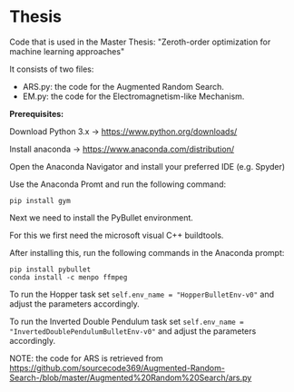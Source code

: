 # Thesis
Code that is used in the Master Thesis: "Zeroth-order optimization for machine learning approaches"

It consists of two files: 
- ARS.py: the code for the Augmented Random Search.
- EM.py:  the code for the Electromagnetism-like Mechanism.



**Prerequisites:** 

Download Python 3.x -> https://www.python.org/downloads/

Install anaconda -> https://www.anaconda.com/distribution/

Open the Anaconda Navigator and install your preferred IDE (e.g. Spyder)

Use the Anaconda Promt and run the following command:
```
pip install gym
```
Next we need to install the PyBullet environment. 

For this we first need the microsoft visual C++ buildtools.

After installing this, run the following commands in the Anaconda prompt:
```
pip install pybullet
conda install -c menpo ffmpeg
```

To run the Hopper task set `self.env_name = "HopperBulletEnv-v0"` and adjust the parameters accordingly.

To run the Inverted Double Pendulum task set `self.env_name = "InvertedDoublePendulumBulletEnv-v0"` and adjust the parameters accordingly.

NOTE: the code for ARS is retrieved from https://github.com/sourcecode369/Augmented-Random-Search-/blob/master/Augmented%20Random%20Search/ars.py
